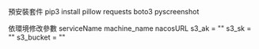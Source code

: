 預安裝套件
pip3 install pillow requests boto3 pyscreenshot

依環境修改參數
serviceName
machine_name
nacosURL
s3_ak = ""
s3_sk = ""
s3_bucket = ""
